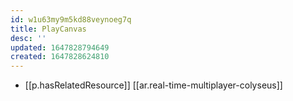 ```yaml
---
id: w1u63my9m5kd88veynoeg7q
title: PlayCanvas
desc: ''
updated: 1647828794649
created: 1647828624810
---
```



- [[p.hasRelatedResource]] [[ar.real-time-multiplayer-colyseus]]
